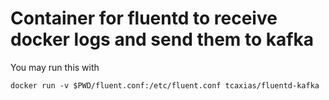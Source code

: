 # Container for fluentd to receive docker logs and send them to kafka

You may run this with

    docker run -v $PWD/fluent.conf:/etc/fluent.conf tcaxias/fluentd-kafka
